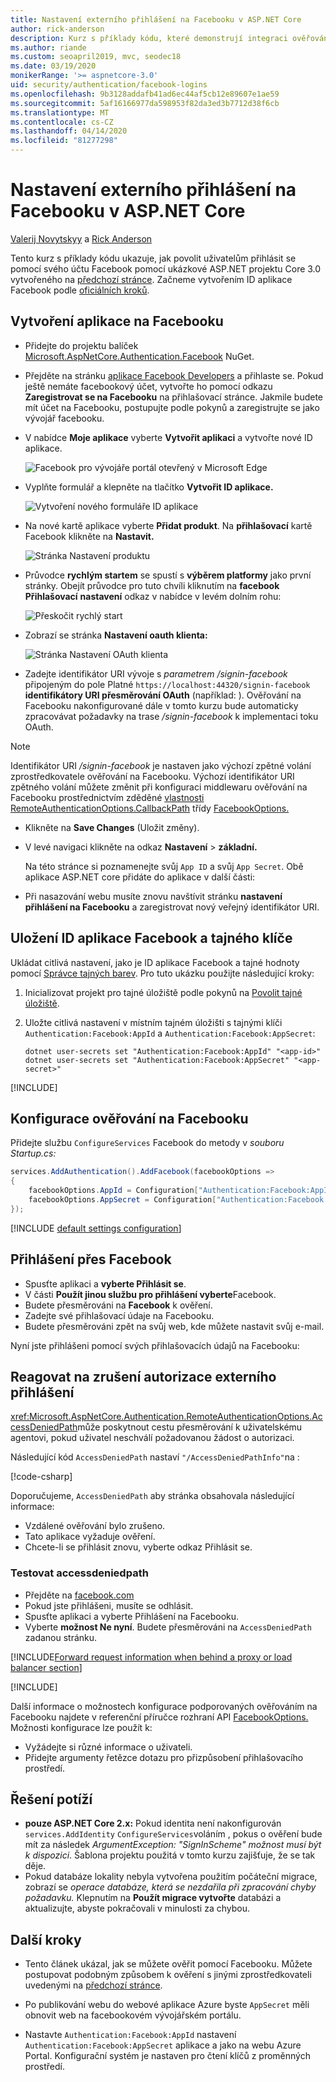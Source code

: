 ```yaml
---
title: Nastavení externího přihlášení na Facebooku v ASP.NET Core
author: rick-anderson
description: Kurz s příklady kódu, které demonstrují integraci ověřování uživatelů účtu Facebook do existující aplikace ASP.NET Core.
ms.author: riande
ms.custom: seoapril2019, mvc, seodec18
ms.date: 03/19/2020
monikerRange: '>= aspnetcore-3.0'
uid: security/authentication/facebook-logins
ms.openlocfilehash: 9b3128addafb41ad6ec44af5cb12e89607e1ae59
ms.sourcegitcommit: 5af16166977da598953f82da3ed3b7712d38f6cb
ms.translationtype: MT
ms.contentlocale: cs-CZ
ms.lasthandoff: 04/14/2020
ms.locfileid: "81277298"
---
```

# <a name="facebook-external-login-setup-in-aspnet-core"></a>Nastavení externího přihlášení na Facebooku v ASP.NET Core

[Valerij Novytskyy](https://github.com/01binary) a [Rick Anderson](https://twitter.com/RickAndMSFT)

<!-- per @rick-anderson and scott addie, don't update images. Remove images and point the customer to the FB set up page. FB needs to maintain  instructions to get key and secret.
-->

Tento kurz s příklady kódu ukazuje, jak povolit uživatelům přihlásit se pomocí svého účtu Facebook pomocí ukázkové ASP.NET projektu Core 3.0 vytvořeného na [předchozí stránce](xref:security/authentication/social/index). Začneme vytvořením ID aplikace Facebook podle [oficiálních kroků](https://developers.facebook.com).

## <a name="create-the-app-in-facebook"></a>Vytvoření aplikace na Facebooku

* Přidejte do projektu balíček [Microsoft.AspNetCore.Authentication.Facebook](https://www.nuget.org/packages/Microsoft.AspNetCore.Authentication.Facebook) NuGet.

* Přejděte na stránku [aplikace Facebook Developers](https://developers.facebook.com/apps/) a přihlaste se. Pokud ještě nemáte facebookový účet, vytvořte ho pomocí odkazu **Zaregistrovat se na Facebooku** na přihlašovací stránce.  Jakmile budete mít účet na Facebooku, postupujte podle pokynů a zaregistrujte se jako vývojář facebooku.

* V nabídce **Moje aplikace** vyberte **Vytvořit aplikaci** a vytvořte nové ID aplikace.

   ![Facebook pro vývojáře portál otevřený v Microsoft Edge](index/_static/FBMyApps.png)

* Vyplňte formulář a klepněte na tlačítko **Vytvořit ID aplikace.**

  ![Vytvoření nového formuláře ID aplikace](index/_static/FBNewAppId.png)

* Na nové kartě aplikace vyberte **Přidat produkt**.  Na **přihlašovací** kartě Facebook klikněte na **Nastavit.** 

  ![Stránka Nastavení produktu](index/_static/FBProductSetup.png)

* Průvodce **rychlým startem** se spustí s **výběrem platformy** jako první stránky. Obejít průvodce pro tuto chvíli kliknutím na **facebook Přihlašovací** **nastavení** odkaz v nabídce v levém dolním rohu:

  ![Přeskočit rychlý start](index/_static/FBSkipQuickStart.png)

* Zobrazí se stránka **Nastavení oauth klienta:**

  ![Stránka Nastavení OAuth klienta](index/_static/FBOAuthSetup.png)

* Zadejte identifikátor URI vývoje s *parametrem /signin-facebook* připojeným do pole Platné `https://localhost:44320/signin-facebook` **identifikátory URI přesměrování OAuth** (například: ). Ověřování na Facebooku nakonfigurované dále v tomto kurzu bude automaticky zpracovávat požadavky na trase */signin-facebook* k implementaci toku OAuth.

> [!NOTE]
> Identifikátor URI */signin-facebook* je nastaven jako výchozí zpětné volání zprostředkovatele ověřování na Facebooku. Výchozí identifikátor URI zpětného volání můžete změnit při konfiguraci middlewaru ověřování na Facebooku prostřednictvím zděděné [vlastnosti RemoteAuthenticationOptions.CallbackPath](/dotnet/api/microsoft.aspnetcore.authentication.remoteauthenticationoptions.callbackpath) třídy [FacebookOptions.](/dotnet/api/microsoft.aspnetcore.authentication.facebook.facebookoptions)

* Klikněte na **Save Changes** (Uložit změny).

* V levé navigaci klikněte na odkaz **Nastavení** > **základní.**

  Na této stránce si poznamenejte svůj `App ID` a svůj `App Secret`. Obě aplikace ASP.NET core přidáte do aplikace v další části:

* Při nasazování webu musíte znovu navštívit stránku **nastavení přihlášení na Facebooku** a zaregistrovat nový veřejný identifikátor URI.

## <a name="store-the-facebook-app-id-and-secret"></a>Uložení ID aplikace Facebook a tajného klíče

Ukládat citlivá nastavení, jako je ID aplikace Facebook a tajné hodnoty pomocí [Správce tajných barev](xref:security/app-secrets). Pro tuto ukázku použijte následující kroky:

1. Inicializovat projekt pro tajné úložiště podle pokynů na [Povolit tajné úložiště](xref:security/app-secrets#enable-secret-storage).
1. Uložte citlivá nastavení v místním tajném úložišti s tajnými klíči `Authentication:Facebook:AppId` a `Authentication:Facebook:AppSecret`:

    ```dotnetcli
    dotnet user-secrets set "Authentication:Facebook:AppId" "<app-id>"
    dotnet user-secrets set "Authentication:Facebook:AppSecret" "<app-secret>"
    ```

[!INCLUDE[](~/includes/environmentVarableColon.md)]

## <a name="configure-facebook-authentication"></a>Konfigurace ověřování na Facebooku

Přidejte službu `ConfigureServices` Facebook do metody v *souboru Startup.cs:*

```csharp
services.AddAuthentication().AddFacebook(facebookOptions =>
{
    facebookOptions.AppId = Configuration["Authentication:Facebook:AppId"];
    facebookOptions.AppSecret = Configuration["Authentication:Facebook:AppSecret"];
});
```

[!INCLUDE [default settings configuration](includes/default-settings.md)]

## <a name="sign-in-with-facebook"></a>Přihlášení přes Facebook

* Spusťte aplikaci a **vyberte Přihlásit se**. 
* V části **Použít jinou službu pro přihlášení vyberte**Facebook.
* Budete přesměrováni na **Facebook** k ověření.
* Zadejte své přihlašovací údaje na Facebooku.
* Budete přesměrováni zpět na svůj web, kde můžete nastavit svůj e-mail.

Nyní jste přihlášeni pomocí svých přihlašovacích údajů na Facebooku:

<a name="react"></a>

## <a name="react-to-cancel-authorize-external-sign-in"></a>Reagovat na zrušení autorizace externího přihlášení

<xref:Microsoft.AspNetCore.Authentication.RemoteAuthenticationOptions.AccessDeniedPath>může poskytnout cestu přesměrování k uživatelskému agentovi, pokud uživatel neschválí požadovanou žádost o autorizaci.

Následující kód `AccessDeniedPath` nastaví `"/AccessDeniedPathInfo"`na :

[!code-csharp[](~/security/authentication/social/social-code/StartupAccessDeniedPath.cs?name=snippetFB)]

Doporučujeme, `AccessDeniedPath` aby stránka obsahovala následující informace:

*  Vzdálené ověřování bylo zrušeno.
* Tato aplikace vyžaduje ověření.
* Chcete-li se přihlásit znovu, vyberte odkaz Přihlásit se.

### <a name="test-accessdeniedpath"></a>Testovat accessdeniedpath

* Přejděte na [facebook.com](https://www.facebook.com/)
* Pokud jste přihlášeni, musíte se odhlásit.
* Spusťte aplikaci a vyberte Přihlášení na Facebooku.
* Vyberte **možnost Ne nyní**. Budete přesměrováni na `AccessDeniedPath` zadanou stránku.

<!-- End of React  -->
[!INCLUDE[Forward request information when behind a proxy or load balancer section](includes/forwarded-headers-middleware.md)]

[!INCLUDE[](includes/chain-auth-providers.md)]

Další informace o možnostech konfigurace podporovaných ověřováním na Facebooku najdete v referenční příručce rozhraní API [FacebookOptions.](/dotnet/api/microsoft.aspnetcore.builder.facebookoptions) Možnosti konfigurace lze použít k:

* Vyžádejte si různé informace o uživateli.
* Přidejte argumenty řetězce dotazu pro přizpůsobení přihlašovacího prostředí.

## <a name="troubleshooting"></a>Řešení potíží

* **pouze ASP.NET Core 2.x:** Pokud identita není nakonfigurován `services.AddIdentity` `ConfigureServices`voláním , pokus o ověření bude mít za následek *ArgumentException: "SignInScheme" možnost musí být k dispozici*. Šablona projektu použitá v tomto kurzu zajišťuje, že se tak děje.
* Pokud databáze lokality nebyla vytvořena použitím počáteční migrace, zobrazí se *operace databáze, která se nezdařila při zpracování chyby požadavku.* Klepnutím na **Použít migrace vytvořte** databázi a aktualizujte, abyste pokračovali v minulosti za chybou.

## <a name="next-steps"></a>Další kroky

* Tento článek ukázal, jak se můžete ověřit pomocí Facebooku. Můžete postupovat podobným způsobem k ověření s jinými zprostředkovateli uvedenými na [předchozí stránce](xref:security/authentication/social/index).

* Po publikování webu do webové aplikace Azure byste `AppSecret` měli obnovit web na facebookovém vývojářském portálu.

* Nastavte `Authentication:Facebook:AppId` nastavení `Authentication:Facebook:AppSecret` aplikace a jako na webu Azure Portal. Konfigurační systém je nastaven pro čtení klíčů z proměnných prostředí.
